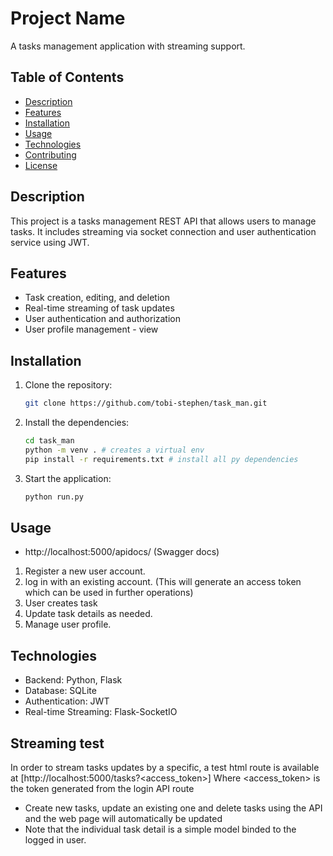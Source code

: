 # Project Name

A tasks management application with streaming support.

## Table of Contents

- [Description](#description)
- [Features](#features)
- [Installation](#installation)
- [Usage](#usage)
- [Technologies](#technologies)
- [Contributing](#contributing)
- [License](#license)

## Description

This project is a tasks management REST API that allows users to manage tasks. It includes streaming via socket connection and user authentication service using JWT.

## Features

- Task creation, editing, and deletion
- Real-time streaming of task updates
- User authentication and authorization
- User profile management - view

## Installation

1. Clone the repository:

    ```sh
    git clone https://github.com/tobi-stephen/task_man.git
    ```

2. Install the dependencies:

    ```sh
    cd task_man
    python -m venv . # creates a virtual env
    pip install -r requirements.txt # install all py dependencies
    ```

3. Start the application:

    ```sh
    python run.py
    ```

## Usage

- http://localhost:5000/apidocs/ (Swagger docs)

1. Register a new user account.
2. log in with an existing account. (This will generate an access token which can be used in further operations)
3. User creates task
4. Update task details as needed.
5. Manage user profile.


## Technologies

- Backend: Python, Flask
- Database: SQLite
- Authentication: JWT
- Real-time Streaming: Flask-SocketIO

## Streaming test

In order to stream tasks updates by a specific, a test html route is available at [http://localhost:5000/tasks?<access_token>]
Where <access_token> is the token generated from the login API route

- Create new tasks, update an existing one and delete tasks using the API and the web page will automatically be updated
- Note that the individual task detail is a simple model binded to the logged in user.

